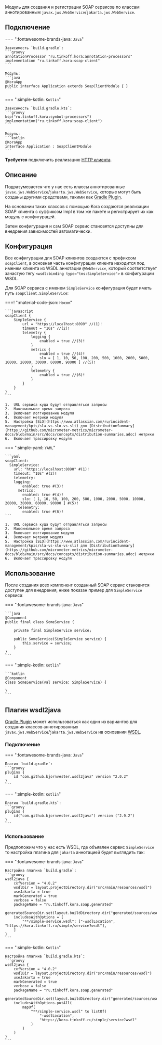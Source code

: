 Модуль для создания и регистрации SOAP сервисов по классам аннотированным `javax.jws.WebService`/`jakarta.jws.WebService`.

## Подключение

=== ":fontawesome-brands-java: `Java`"

    Зависимость `build.gradle`:
    ```groovy
    annotationProcessor "ru.tinkoff.kora:annotation-processors"
    implementation "ru.tinkoff.kora:soap-client"
    ```

    Модуль:
    ```java
    @KoraApp
    public interface Application extends SoapClientModule { }
    ```

=== ":simple-kotlin: `Kotlin`"

    Зависимость `build.gradle.kts`:
    ```groovy
    ksp("ru.tinkoff.kora:symbol-processors")
    implementation("ru.tinkoff.kora:soap-client")
    ```

    Модуль:
    ```kotlin
    @KoraApp
    interface Application : SoapClientModule
    ```

**Требуется** подключить реализацию [HTTP клиента](http-client.md).

## Описание

Подразумевается что у нас есть классы аннотированные `javax.jws.WebService`/`jakarta.jws.WebService`, которые могут быть созданы другими средствами, 
такими как [Gradle Plugin](#плагин-wsdl2java).

На основании таких классов с помощью Kora создаются реализации SOAP клиента с суффиксом Impl в том же пакете и регистрирует их как модуль с конфигурацей.

Затем конфигурация и сам SOAP сервис становятся доступны для внедрения зависимостей автоматически.

## Конфигурация

Все конфигурации для SOAP клиентов создаются с префиксом `soapClient`, 
а основная часть конфигурации клиента находится под именем клиента из WSDL аннотации `@WebService`, 
который соответствует зачастую тегу `<wsdl:binding type="tns:SimpleService">` в конфигурации WSDL.

Для SOAP сервиса с именем `SimpleService` конфигурация будет иметь путь `soapClient.SimpleService`:

===! ":material-code-json: `Hocon`"

    ```javascript
    soapClient {
        SimpleService {
            url = "https://localhost:8090" //(1)!
            timeout = "10s" //(2)!
            telemetry {
                logging {
                    enabled = true //(3)!
                }
                metrics {
                    enabled = true //(4)!
                    slo = [ 1, 10, 50, 100, 200, 500, 1000, 2000, 5000, 10000, 20000, 30000, 60000, 90000 ] //(5)!
                }
                telemetry {
                    enabled = true //(6)!
                }
            }
        }
    }
    ```

    1.  URL сервиса куда будут отправляться запросы
    2.  Максимальное время запроса
    3.  Включает логгирование модуля
    4.  Включает метрики модуля
    5.  Настройка [SLO](https://www.atlassian.com/ru/incident-management/kpis/sla-vs-slo-vs-sli) для [DistributionSummary](https://github.com/micrometer-metrics/micrometer-docs/blob/main/src/docs/concepts/distribution-summaries.adoc) метрики
    6.  Включает трассировку модуля

=== ":simple-yaml: `YAML`"

    ```yaml
    soapClient:
      SimpleService:
        url: "https://localhost:8090" #(1)!
        timeout: "10s" #(2)!
        telemetry:
        logging:
            enabled: true #(3)!
          metrics:
            enabled: true #(4)!
            slo: [ 1, 10, 50, 100, 200, 500, 1000, 2000, 5000, 10000, 20000, 30000, 60000, 90000 ] #(5)!
          telemetry:
            enabled: true #(6)!
    ```

    1.  URL сервиса куда будут отправляться запросы
    2.  Максимальное время запроса
    3.  Включает логгирование модуля
    4.  Включает метрики модуля
    5.  Настройка [SLO](https://www.atlassian.com/ru/incident-management/kpis/sla-vs-slo-vs-sli) для [DistributionSummary](https://github.com/micrometer-metrics/micrometer-docs/blob/main/src/docs/concepts/distribution-summaries.adoc) метрики
    6.  Включает трассировку модуля

## Использование

После создания всех компонент созданный SOAP сервис становится доступен для внедрения, ниже показан пример для `SimpleService` сервиса:

=== ":fontawesome-brands-java: `Java`"

    ```java
    @Component
    public final class SomeService {

        private final SimpleService service;

        public SomeService(SimpleService service) {
            this.service = service;
        }
    }
    ```

=== ":simple-kotlin: `Kotlin`"

    ```kotlin
    @Component
    class SomeService(val service: SimpleService) {

    }
    ```

## Плагин wsdl2java

[Gradle Plugin](https://github.com/bjornvester/wsdl2java-gradle-plugin) может использоваться как один из вариантов для создания классов аннотированных `javax.jws.WebService`/`jakarta.jws.WebService`
на основании [WSDL](https://coderlessons.com/tutorials/xml-tekhnologii/uznaite-wsdl/wsdl-kratkoe-rukovodstvo).

### Подключение

=== ":fontawesome-brands-java: `Java`"

    Плагин `build.gradle`:
    ```groovy
    plugins {
        id "com.github.bjornvester.wsdl2java" version "2.0.2"
    }
    ```

=== ":simple-kotlin: `Kotlin`"

    Плагин `build.gradle.kts`:
    ```groovy
    plugins {
        id("com.github.bjornvester.wsdl2java") version ("2.0.2")
    }
    ```

### Использование

Предположим что у нас есть WSDL, где объявлен сервис `SimpleService` то настройка плагина для `jakarta` аннотацией будет выглядить так:

=== ":fontawesome-brands-java: `Java`"

    Настройка плагина `build.gradle`:
    ```groovy
    wsdl2java {
        cxfVersion = "4.0.2"
        wsdlDir = layout.projectDirectory.dir("src/main/resources/wsdl")
        useJakarta = true
        markGenerated = true
        verbose = false
        packageName = "ru.tinkoff.kora.soap.generated"
        generatedSourceDir.set(layout.buildDirectory.dir("generated/sources/wsdl2java/java"))
        includesWithOptions = [
            "**/simple-service.wsdl": ["-wsdlLocation", "https://kora.tinkoff.ru/simple/service?wsdl"],
        ]
    }
    ```

=== ":simple-kotlin: `Kotlin`"

    Настройка плагина `build.gradle.kts`:
    ```groovy
    wsdl2java {
        cxfVersion = "4.0.2"
        wsdlDir = layout.projectDirectory.dir("src/main/resources/wsdl")
        useJakarta = true
        markGenerated = true
        verbose = false
        packageName = "ru.tinkoff.kora.soap.generated"
        generatedSourceDir.set(layout.buildDirectory.dir("generated/sources/wsdl2java/java"))
        includesWithOptions.putAll(
            mapOf(
                "**/simple-service.wsdl" to listOf(
                    "-wsdlLocation",
                    "https://kora.tinkoff.ru/simple/service?wsdl"
                )
            )
        )
    }
    ```
